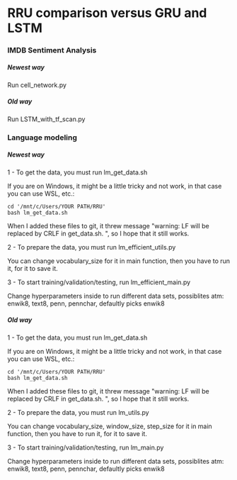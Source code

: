 # RRU comparison versus GRU and LSTM

### IMDB Sentiment Analysis

##### Newest way

Run cell_network.py

##### Old way

Run LSTM_with_tf_scan.py

### Language modeling

##### Newest way

1 - To get the data, you must run lm_get_data.sh

If you are on Windows, it might be a little tricky and not work, in that case you can use WSL, etc.:
```
cd '/mnt/c/Users/YOUR PATH/RRU'
bash lm_get_data.sh
```
	
When I added these files to git, it threw message "warning: LF will be replaced by CRLF in get_data.sh.
", so I hope that it still works.

2 - To prepare the data, you must run lm_efficient_utils.py

You can change vocabulary_size for it in main function, then you have to run it, for it to save it.

3 - To start training/validation/testing, run lm_efficient_main.py

Change hyperparameters inside to run different data sets, possiblites atm: enwik8, text8, penn, pennchar, defaultly picks enwik8

##### Old way

1 - To get the data, you must run lm_get_data.sh

If you are on Windows, it might be a little tricky and not work, in that case you can use WSL, etc.:
```
cd '/mnt/c/Users/YOUR PATH/RRU'
bash lm_get_data.sh
```
	
When I added these files to git, it threw message "warning: LF will be replaced by CRLF in get_data.sh.
", so I hope that it still works.

2 - To prepare the data, you must run lm_utils.py

You can change vocabulary_size, window_size, step_size for it in main function, then you have to run it, for it to save it.

3 - To start training/validation/testing, run lm_main.py

Change hyperparameters inside to run different data sets, possiblites atm: enwik8, text8, penn, pennchar, defaultly picks enwik8
